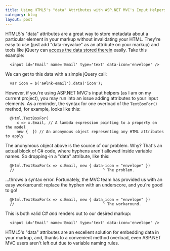 ```yaml
---
title: Using HTML5's "data" Attributes with ASP.NET MVC's Input Helpers
category: blog
layout: post
---
```


HTML5's "data" attributes are a great way to store metadata about a particular
element in your markup without invalidating your HTML. They're easy to use (just
add "data-myvalue" as an attribute on your markup) and tools like jQuery can
[access the data stored therein][1] easily. Take this example:

      <input id='Email' name='Email' type='text' data-icon='envelope' />

We can get to this data with a simple jQuery call:

      var icon = $('a#lnk-email').data('icon');

However, if you're using ASP.NET MVC's input helpers (as I am on my current
project), you may run into an issue adding attributes to your input elements.
As a reminder, the syntax for one overload of the `TextBoxFor()` method, for
example, looks like this:

      @Html.TextBoxFor(
         x => x.Email, // A lambda expression pointing to a property on the model
         new {  }) // An anonymous object representing any HTML attributes to apply

The anonymous object above is the source of our problem. Why? That's an actual
block of C# code, where hyphens aren't allowed inside variable names. So
dropping-in a "data" attribute, like this:

      @Html.TextBoxFor(x => x.Email, new { data-icon = "envelope" })
      //                                       ^ The problem.

...throws a syntax error. Fortunately, the MVC team has provided us with an easy
workaround: replace the hyphen with an underscore, and you're good to go!

      @Html.TextBoxFor(x => x.Email, new { data_icon = "envelope" })
      //                                       ^ The workaround.

This is both valid C# _and_ renders out to our desired markup:

      <input id='Email' name='Email' type='text' data-icon='envelope' />

HTML5's "data" attributes are an excellent solution for embedding data in your
markup, and, thanks to a convenient method overload, even ASP.NET MVC users
aren't left out due to variable naming rules.

[1]: http://api.jquery.com/data/#data-html5
